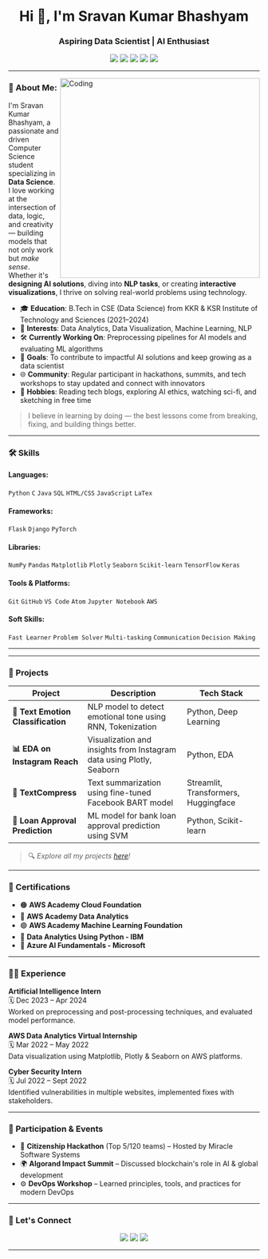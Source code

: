 <!-- Profile Header -->
<h1 align="center">Hi 👋, I'm Sravan Kumar Bhashyam</h1>
<h3 align="center">Aspiring Data Scientist | AI Enthusiast </h3>

<p align="center">
  <a href="mailto:bhashyam.sravan14@gmail.com"><img src="https://img.shields.io/badge/email-%23D14836.svg?&style=for-the-badge&logo=gmail&logoColor=white" /></a>
  <a href="https://www.linkedin.com/in/sravan-bhashyam" target="_blank"><img src="https://img.shields.io/badge/linkedin-%230077B5.svg?&style=for-the-badge&logo=linkedin&logoColor=white" /></a>
  <a href="https://github.com/Bhashyam39" target="_blank"><img src="https://img.shields.io/badge/github-%23121011.svg?&style=for-the-badge&logo=github&logoColor=white" /></a>
  <a href="https://drive.google.com/file/d/17fRNmqGI17Y8QDr5nfjvrPSTTqXNhfmX/view?usp=sharing" target="_blank"><img src="https://img.shields.io/badge/Resume-%2300C853.svg?&style=for-the-badge&logo=adobeacrobatreader&logoColor=white" /></a>
  <a href="https://sravan-data.vercel.app/" target="_blank"><img src="https://img.shields.io/badge/Portfolio-6A1B9A?style=for-the-badge&logo=google-chrome&logoColor=white" /></a>
</p>


---

<img align="right" alt="Coding" width="400" src="https://cdn.dribbble.com/users/1162077/screenshots/3848914/programmer.gif" />

### 💫 About Me:

I'm Sravan Kumar Bhashyam, a passionate and driven Computer Science student specializing in **Data Science**. I love working at the intersection of data, logic, and creativity — building models that not only work but *make sense*. Whether it's **designing AI solutions**, diving into **NLP tasks**, or creating **interactive visualizations**, I thrive on solving real-world problems using technology.

- 🎓 **Education**: B.Tech in CSE (Data Science) from KKR & KSR Institute of Technology and Sciences (2021–2024)
- 🧠 **Interests**: Data Analytics, Data Visualization, Machine Learning, NLP
- 🛠️ **Currently Working On**: Preprocessing pipelines for AI models and evaluating ML algorithms
- 📌 **Goals**: To contribute to impactful AI solutions and keep growing as a data scientist
- 🌐 **Community**: Regular participant in hackathons, summits, and tech workshops to stay updated and connect with innovators
- 🧩 **Hobbies**: Reading tech blogs, exploring AI ethics, watching sci-fi, and sketching in free time

> I believe in learning by doing — the best lessons come from breaking, fixing, and building things better.


---

### 🛠️ Skills

#### Languages:
`Python` `C` `Java` `SQL` `HTML/CSS` `JavaScript` `LaTex`

#### Frameworks:
`Flask` `Django` `PyTorch`

#### Libraries:
`NumPy` `Pandas` `Matplotlib` `Plotly` `Seaborn` `Scikit-learn` `TensorFlow` `Keras`

#### Tools & Platforms:
`Git` `GitHub` `VS Code` `Atom` `Jupyter Notebook` `AWS`

#### Soft Skills:
`Fast Learner` `Problem Solver` `Multi-tasking` `Communication` `Decision Making`

---

<!-- ### 📊 GitHub Stats -->
<!-- <p align="center"> -->
<!--   <img src="https://github-readme-stats.vercel.app/api?username=Bhashyam39&show_icons=true&theme=radical" alt="Sravan's github stats" /> -->
<!--   <img src="https://github-readme-stats.vercel.app/api/top-langs/?username=Bhashyam39&layout=compact&theme=radical" /> -->
<!-- </p> -->

---

### 🚀 Projects

| Project | Description | Tech Stack |
|--------|-------------|------------|
| **🧠 Text Emotion Classification** | NLP model to detect emotional tone using RNN, Tokenization | Python, Deep Learning |
| **📊 EDA on Instagram Reach** | Visualization and insights from Instagram data using Plotly, Seaborn | Python, EDA |
| **📝 TextCompress** | Text summarization using fine-tuned Facebook BART model | Streamlit, Transformers, Huggingface |
| **🏦 Loan Approval Prediction** | ML model for bank loan approval prediction using SVM | Python, Scikit-learn |

> 🔍 _Explore all my projects [here](https://github.com/Bhashyam39?tab=repositories)!_

---

### 📜 Certifications

- 🟠 **AWS Academy Cloud Foundation**
- 🔵 **AWS Academy Data Analytics**
- 🟣 **AWS Academy Machine Learning Foundation**
- 🧪 **Data Analytics Using Python - IBM**
- 🧠 **Azure AI Fundamentals - Microsoft**

---

### 👨‍💼 Experience

**Artificial Intelligence Intern**  
🗓️ Dec 2023 – Apr 2024  
Worked on preprocessing and post-processing techniques, and evaluated model performance.

**AWS Data Analytics Virtual Internship**  
🗓️ Mar 2022 – May 2022  
Data visualization using Matplotlib, Plotly & Seaborn on AWS platforms.

**Cyber Security Intern**  
🗓️ Jul 2022 – Sept 2022  
Identified vulnerabilities in multiple websites, implemented fixes with stakeholders.

---

### 🏅 Participation & Events

- 🧠 **Citizenship Hackathon** (Top 5/120 teams) – Hosted by Miracle Software Systems
- 🌍 **Algorand Impact Summit** – Discussed blockchain's role in AI & global development
- ⚙️ **DevOps Workshop** – Learned principles, tools, and practices for modern DevOps

---

### 🧭 Let's Connect

<p align="center">
  <a href="mailto:bhashyam.sravan14@gmail.com"><img src="https://img.shields.io/badge/Email-D14836?style=for-the-badge&logo=gmail&logoColor=white" /></a>
  <a href="https://www.linkedin.com/in/sravan-bhashyam" target="_blank"><img src="https://img.shields.io/badge/LinkedIn-0077B5?style=for-the-badge&logo=linkedin&logoColor=white" /></a>
  <a href="https://github.com/Bhashyam39" target="_blank"><img src="https://img.shields.io/badge/GitHub-181717?style=for-the-badge&logo=github&logoColor=white" /></a>
  
</p>

---


